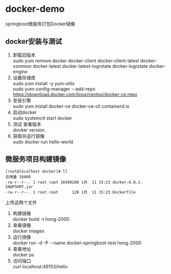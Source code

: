 # docker-demo
springboot微服务打包Docker镜像

## docker安装与测试
1. 卸载旧版本<br>
sudo yum remove docker                   docker-client                   docker-client-latest                   docker-common                   docker-latest                   docker-latest-logrotate                   docker-logrotate                   docker-engine
2. 设置存储库<br>
sudo yum install -y yum-utils<br>
sudo yum-config-manager     --add-repo     https://download.docker.com/linux/centos/docker-ce.repo
4. 安装引擎<br>
sudo yum install docker-ce docker-ce-cli containerd.io
5. 启动docker<br>
sudo systemctl start docker
6. 测试 查看版本<br>
docker version
7. 获取并运行镜像<br>
sudo docker run hello-world

## 微服务项目构建镜像
    [root@localhost docker]# ll
    总用量 16608
    -rw-r--r--. 1 root root 16999280 1月  11 15:23 docker-0.0.1-SNAPSHOT.jar
    -rw-r--r--. 1 root root      120 1月  11 15:23 Dockerfile
上传这两个文件<br>
1. 构建镜像<br>
docker build -t hong-2000 .
2. 查看镜像<br>
docker images
3. 运行镜像<br>
docker run -d -P --name docker-springboot-test hong-2000
4. 查看地址<br>
docker ps
5. 访问端口<br>
curl localhost:49153/hello
